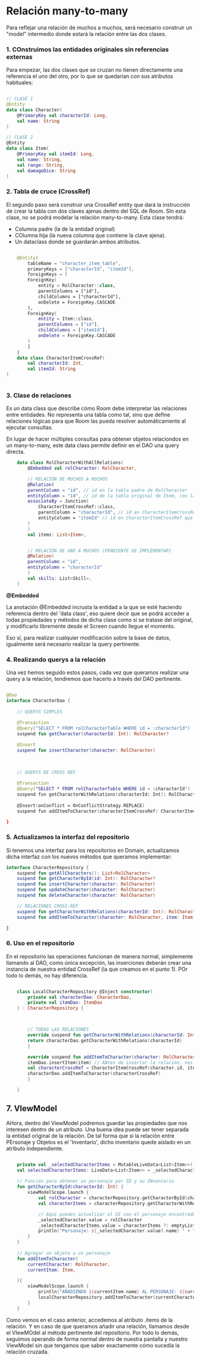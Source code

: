 # Relación many-to-many

Para reflejar una relación de muchos a muchos, será necesario construir un "model" intermedio donde estará la relación entre las dos clases.


### 1. COnstruimos las entidades originales sin referencias externas

Para empezar, las dos clases que se cruzan no tienen directamente una referencia el uno del otro, por lo que se quedarían con sus atributos habituales:

```kotlin

// CLASE 1
@Entity
data class Character(
    @PrimaryKey val characterId: Long,
    val name: String
)

// CLASE 2
@Entity
data class Item(
    @PrimaryKey val itemId: Long,
    val name: String,
    val range: String,
    val damageDice: String
)
```

### 2. Tabla de cruce (CrossRef)

El segundo paso será construir una CrossRef entity que dará la instrucción de crear la tabla con dos claves ajenas dentro del SQL de Room. SIn esta clase, no se podrá modelar la relación many-to-many. Esta clase tendrá:

- Columna padre (la de la entidad original)
- COlumna hija (la nueva columna que contiene la clave ajena).
- Un dataclass donde se guardarán ambos atributos.


```kotlin

	@Entity(
	    tableName = "character_item_table",
	    primaryKeys = ["characterId", "itemId"],
	    foreignKeys = [
		ForeignKey(
		    entity = RolCharacter::class,
		    parentColumns = ["id"],
		    childColumns = ["characterId"],
		    onDelete = ForeignKey.CASCADE
		),
		ForeignKey(
		    entity = Item::class,
		    parentColumns = ["id"],
		    childColumns = ["itemId"],
		    onDelete = ForeignKey.CASCADE
		)
	    ]
	)
	data class CharacterItemCrossRef(
	    val characterId: Int,
	    val itemId: String
)
	
```

### 3. Clase de relaciones

Es un data class que describe cómo Room debe interpretar las relaciones entre entidades. No representa una tabla como tal, sino que define relaciones lógicas para que Room las pueda resolver automáticamente al ejecutar consultas.

En lugar de hacer múltiples consultas para obtener objetos relaciondos en un many-to-many, este data class permite definir en el DAO una query directa.


```kotlin
	data class RolCharacterWithAllRelations(
	    @Embedded val rolCharacter: RolCharacter,

	    // RELACIÓN DE MUCHOS A MUCHOS
	    @Relation(
		parentColumn = "id", // id en la tabla padre de RolCharacter
		entityColumn = "id", // id de la tabla original de Item, con la que se va a unir.
		associateBy = Junction(
		    CharacterItemCrossRef::class,
		    parentColumn = "characterId", // id en CharacterItemCrossRef que referencia a RolCharacter
		    entityColumn = "itemId" // id en CharacterItemCrossRef que referencia a Item
		)
	    )
	    val items: List<Item>,


	    // RELACIÓN DE UNO A MUCHOS (PENDIENTE DE IMPLEMENTAR)
	    @Relation(
		parentColumn = "id",
		entityColumn = "characterId"
	    )
	    val skills: List<Skill>, 
	)
```

**@Embedded**

La anotación @Embedded incrusta la entidad a la que se esté haciendo referencia dentro del 'data class', eso quiere decir que se podrá acceder a todas propiedades y métodos de dicha clase como si se tratase del original, y modificarlo libremente desde el Screen cuando llegue el momento.

Eso sí, para realizar cualquier modificación sobre la base de datos, igualmente será necesario realizar la query pertinente.


### 4. Realizando querys a la relación

Una vez hemos seguido estos pasos, cada vez que queramos realizar una query a la relación, tendremos que hacerlo a través del DAO pertinente. 



```kotlin

@Dao
interface CharacterDao {
    
    // QUERYS SIMPLES
    
    @Transaction
    @Query("SELECT * FROM rolCharacterTable WHERE id = :characterId")
    suspend fun getCharacter(characterId: Int): RolCharacter?

    @Insert
    suspend fun insertCharacter(character: RolCharacter)

    
    
    // QUERYS DE CROSS REF
    
    @Transaction
    @Query("SELECT * FROM rolCharacterTable WHERE id = :characterId")
    suspend fun getCharacterWithRelations(characterId: Int): RolCharacterWithAllRelations?
    
    @Insert(onConflict = OnConflictStrategy.REPLACE)
    suspend fun addItemToCharacter(characterItemCrossRef: CharacterItemCrossRef)

}


```

### 5. Actualizamos la interfaz del repositorio

Si tenemos una interfaz para los repositorios en Domain, actualizamos dicha interfaz con los nuevos métodos que queramos implementar:

```kotlin
interface CharacterRepository {
    suspend fun getAllCharacters(): List<RolCharacter>
    suspend fun getCharacterById(id: Int): RolCharacter?
    suspend fun insertCharacter(character: RolCharacter)
    suspend fun updateCharacter(character: RolCharacter)
    suspend fun deleteCharacter(character: RolCharacter)

    // RELACIONES CROSS-REF
    suspend fun getCharacterWithRelations(characterId: Int): RolCharacterWithAllRelations?
    suspend fun addItemToCharacter(character: RolCharacter, item: Item)

}
```



### 6. Uso en el repositorio

En el repositorio las operaciones funcionan de manera normal, simplemente llamando al DAO, como única excepción,  las inserciones deberán crear una instancia de nuestra entidad CrossRef (la que creamos en el punto 1). POr todo lo demás, no hay diferencia.


```kotlin

	class LocalCharacterRepository @Inject constructor(
	    private val characterDao: CharacterDao,
	    private val itemDao: ItemDao
	) : CharacterRepository {



	    // TODAS LAS RELACIONES
	    override suspend fun getCharacterWithRelations(characterId: Int): RolCharacterWithAllRelations? {
		return characterDao.getCharacterWithRelations(characterId)
	    }

	    override suspend fun addItemToCharacter(character: RolCharacter, item: Item) {
		itemDao.insertItem(item) // ANtes de insertar la relación, nos aseguramos de que el item, que viene de la API, está dentro de SQLITE
		val characterCrossRef = CharacterItemCrossRef(character.id, item.id)
		characterDao.addItemToCharacter(characterCrossRef)
	    }

	}

```

## 7. VIewModel

AHora, dentro del ViewModel podremos guardar las propiedades que nos interesen dentro de un atributo. Una buena idea puede ser tener separada la entidad original de la relación. De tal forma que si la relación entre PErsonaje y Objetos es el 'Inventario', dicho inventario quede aislado en un atributo independiente.


```kotlin

    private val _selectedCharacterItems = MutableLiveData<List<Item>>()
    val selectedCharacterItems: LiveData<List<Item>> = _selectedCharacterItems
    
    // Función para obtener un personaje por ID y su INventario
    fun getCharacterById(characterId: Int) {
        viewModelScope.launch {
            val rolCharacter = characterRepository.getCharacterById(characterId)
            val characterItems = characterRepository.getCharacterWithRelations(characterId)?.items

            // Aquí puedes actualizar el UI con el personaje encontrado
            _selectedCharacter.value = rolCharacter
            _selectedCharacterItems.value = characterItems ?: emptyList()
            println("Personaje: ${_selectedCharacter.value?.name} " + "Inventario ${_selectedCharacterItems.value}")
        }
    }
    
    // Agregar un objeto a un personaje
    fun addItemToCharacter(
        currentCharacter: RolCharacter,
        currentItem: Item,

    ){
        viewModelScope.launch {
            println("AÑADIENDO ${currentItem.name} AL PERSONAJE: ${currentCharacter.name}")
            localCharacterRepository.addItemToCharacter(currentCharacter, currentItem)
        }
    }

```

Como vemos en el caso anterior, accedemos al atributo .items de la relación. Y en caso de que queramos añadir una relación, llamamos desde el VIewMOdel al método pertinente del repositorio. Por todo lo demás, seguimos operando de forma normal dentro de nuestra pantalla y nuestro ViewModel sin que tengamos que saber exactamente cómo sucedía la relación cruzada.




```kotlin

```





```kotlin

```
























































